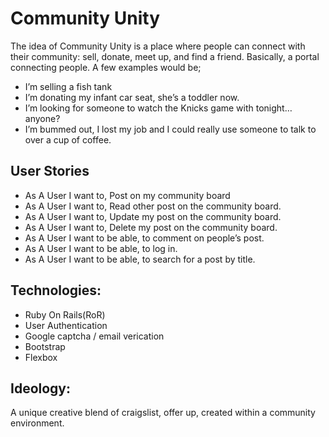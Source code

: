 # Community Unity

The idea of Community Unity is a place where people can connect with their community: sell, donate, meet up, and find a friend.  Basically, a portal connecting people.  A few examples would be; 

-  I’m selling a fish tank
-   I’m donating my infant car seat, she’s a toddler now.
-   I’m looking for someone to watch the Knicks game with tonight…anyone?
-   I’m bummed out, I lost my job and I could really use someone to talk to over a cup of coffee.

## User Stories

-  As A User I want to, Post on my community board
-  As A User I want to, Read other post on the community board.
-  As A User I want to, Update my post on the community board.
-  As A User I want to, Delete my post on the community board.
-  As A User I want to be able, to comment on people’s post.
-  As A User I want to be able, to log in.
-  As A User I want to be able, to search for a post by title.


## Technologies:
-   Ruby On Rails(RoR)
-   User Authentication
-   Google captcha / email verication
-   Bootstrap
-   Flexbox

## Ideology:

A unique creative blend of craigslist, offer up, created within a community environment.



